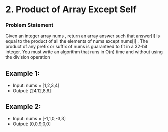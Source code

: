 # 2. Product of Array Except Self

### Problem Statement

Given an integer array nums , return an array answer such that answer[i] is equal to the
product of all the elements of nums except nums[i] .
The product of any prefix or suffix of nums is guaranteed to fit in a 32-bit integer.
You must write an algorithm that runs in O(n) time and without using the division
operation

## Example 1:

- Input: nums = [1,2,3,4]
- Output: [24,12,8,6]

## Example 2:

- Input: nums = [-1,1,0,-3,3]
- Output: [0,0,9,0,0]